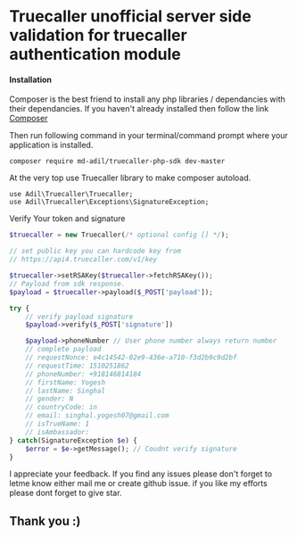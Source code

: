 # Truecaller unofficial server side validation for truecaller authentication module


#### Installation

Composer is the best friend to install any php libraries / dependancies with their dependancies.
If you haven't already installed then follow the link
[Composer](https://getcomposer.org/)

Then run following command in your terminal/command prompt where your application is installed.

```composer
composer require md-adil/truecaller-php-sdk dev-master
```

At the very top use Truecaller library to make composer autoload.

    use Adil\Truecaller\Truecaller;
    use Adil\Truecaller\Exceptions\SignatureException;

Verify Your token and signature

```php
$truecaller = new Truecaller(/* optional config [] */);

// set public key you can hardcode key from 
// https://api4.truecaller.com/v1/key

$truecaller->setRSAKey($truecaller->fetchRSAKey());
// Payload from sdk response.
$payload = $truecaller->payload($_POST['payload']);

try {
    // verify payload signature 
    $payload->verify($_POST['signature'])

    $payload->phoneNumber // User phone number always return number
    // complete payload
    // requestNonce: e4c14542-02e9-436e-a710-f3d2b9c9d2bf
    // requestTime: 1510251862
    // phoneNumber: +918146814184
    // firstName: Yogesh
    // lastName: Singhal
    // gender: N
    // countryCode: in
    // email: singhal.yogesh07@gmail.com
    // isTrueName: 1
    // isAmbassador:
} catch(SignatureException $e) {
    $error = $e->getMessage(); // Coudnt verify signature
}

```

I appreciate your feedback. If you find any issues please don't forget to letme know either mail me or create github issue. if you like my efforts please dont forget to give star.

## Thank you :)

